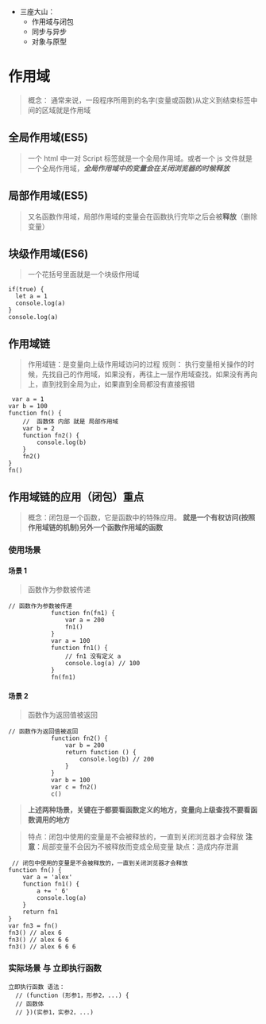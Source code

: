 -   三座大山：
    -   作用域与闭包
    -   同步与异步
    -   对象与原型

# 作用域

> 概念： 通常来说，一段程序所用到的名字(变量或函数)从定义到结束标签中间的区域就是作用域

## 全局作用域(ES5)

> 一个 html 中一对 Script 标签就是一个全局作用域。或者一个 js 文件就是一个全局作用域，**_全局作用域中的变量会在关闭浏览器的时候释放_**

## 局部作用域(ES5)

> 又名函数作用域，局部作用域的变量会在函数执行完毕之后会被**释放**（删除变量）

## 块级作用域(ES6)

> 一个花括号里面就是一个块级作用域

```
if(true) {
  let a = 1
  console.log(a)
}
console.log(a)
```

## 作用域链

> 作用域链：是变量向上级作用域访问的过程
> 规则： 执行变量相关操作的时候，先找自己的作用域，如果没有，再往上一层作用域查找，如果没有再向上，直到找到全局为止，如果直到全局都没有直接报错

```
 var a = 1
var b = 100
function fn() {
    //  函数体 内部 就是 局部作用域
    var b = 2
    function fn2() {
        console.log(b)
    }
    fn2()
}
fn()

```

## 作用域链的应用（闭包）**重点**

> 概念：闭包是一个函数，它是函数中的特殊应用。 **就是一个有权访问(按照作用域链的机制)另外一个函数作用域的函数**

### 使用场景

#### **场景 1**

> 函数作为参数被传递

```
// 函数作为参数被传递
            function fn(fn1) {
                var a = 200
                fn1()
            }
            var a = 100
            function fn1() {
                // fn1 没有定义 a
                console.log(a) // 100
            }
            fn(fn1)
```

#### **场景 2**

> 函数作为返回值被返回

```
// 函数作为返回值被返回
            function fn2() {
                var b = 200
                return function () {
                    console.log(b) // 200
                }
            }
            var b = 100
            var c = fn2()
            c()
```

> **上述两种场景，关键在于都要看函数定义的地方，变量向上级查找不要看函数调用的地方**

> 特点：闭包中使用的变量是不会被释放的，一直到关闭浏览器才会释放
> **注意**：局部变量不会因为不被释放而变成全局变量
> 缺点：造成内存泄漏

```
 // 闭包中使用的变量是不会被释放的，一直到关闭浏览器才会释放
function fn() {
    var a = 'alex'
    function fn1() {
        a += ' 6'
        console.log(a)
    }
    return fn1
}
var fn3 = fn()
fn3() // alex 6
fn3() // alex 6 6
fn3() // alex 6 6 6
```

### 实际场景 与 立即执行函数

```
立即执行函数 语法：
  // (function (形参1，形参2，...) {
  // 函数体
  // })(实参1，实参2，...)
```
